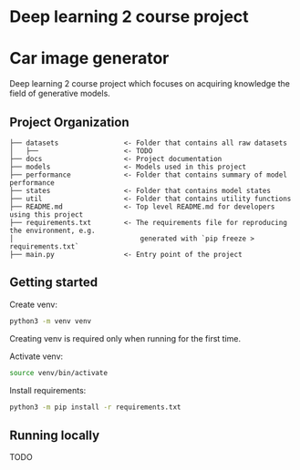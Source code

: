 # Deep learning 2 course project

# Car image generator

Deep learning 2 course project which focuses on acquiring knowledge the field of generative models.

## Project Organization

    ├── datasets                <- Folder that contains all raw datasets
    │   ├──                     <- TODO
    ├── docs                    <- Project documentation
    ├── models                  <- Models used in this project
    ├── performance             <- Folder that contains summary of model performance
    ├── states                  <- Folder that contains model states
    ├── util                    <- Folder that contains utility functions
    ├── README.md               <- Top level README.md for developers using this project
    ├── requirements.txt        <- The requirements file for reproducing the environment, e.g.
    │                               generated with `pip freeze > requirements.txt`
    ├── main.py                 <- Entry point of the project

## Getting started

Create venv:

```bash
python3 -m venv venv
```

Creating venv is required only when running for the first time.

Activate venv:

```bash
source venv/bin/activate
```

Install requirements:

```bash
python3 -m pip install -r requirements.txt
```

## Running locally

TODO